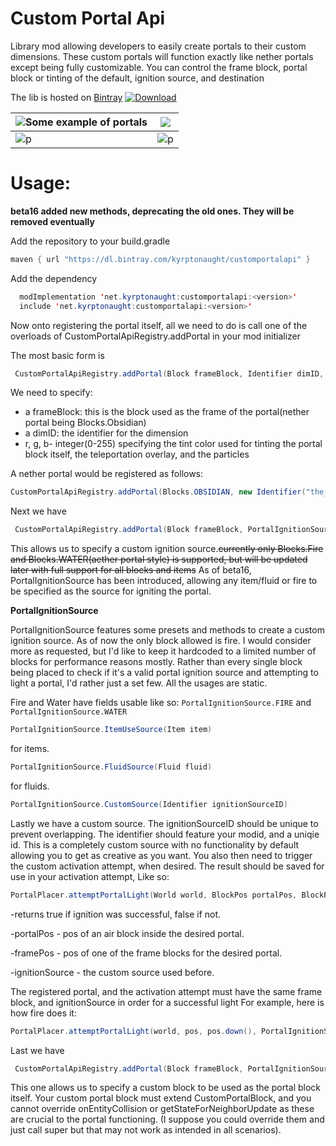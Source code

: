 

# Custom Portal Api
Library mod allowing developers to easily create portals to their custom dimensions. These custom portals will function exactly like nether portals except being fully customizable. You can control the frame block, portal block or tinting of the default, ignition source, and destination

The lib is hosted on [Bintray](https://bintray.com/kyrptonaught/customportalapi/customportalapi)
 [ ![Download](https://api.bintray.com/packages/kyrptonaught/customportalapi/customportalapi/images/download.svg) ](https://bintray.com/kyrptonaught/customportalapi/customportalapi/_latestVersion) 

|![Some example of portals](https://raw.githubusercontent.com/kyrptonaught/customportalapi/main/images/2020-10-05_04.02.08.png)| ![](https://raw.githubusercontent.com/kyrptonaught/customportalapi/main/images/2020-11-11_15.01.14.png) |
|----------------------------|--|
|     ![p](https://raw.githubusercontent.com/kyrptonaught/customportalapi/main/images/2020-11-15_17.06.44.png)                       |![p](https://raw.githubusercontent.com/kyrptonaught/customportalapi/main/images/2020-11-15_17.07.38.png)  |

# Usage: 
**beta16 added new methods, deprecating the old ones. They will be removed eventually**

Add the repository to your build.gradle 
```java
maven { url "https://dl.bintray.com/kyrptonaught/customportalapi" }
  ```
Add the dependency
```java
  modImplementation 'net.kyrptonaught:customportalapi:<version>'
  include 'net.kyrptonaught:customportalapi:<version>'
  ```

Now onto registering the portal itself, all we need to do is call one of the overloads of CustomPortalApiRegistry.addPortal in your mod initializer

The most basic form is 
```java
 CustomPortalApiRegistry.addPortal(Block frameBlock, Identifier dimID, int r, int g, int b)
  ```
  We need to specify:
 - a frameBlock: this is the block used as the frame of the
   portal(nether portal being Blocks.Obsidian)  
 - a dimID: the identifier for the dimension
 - r, g, b- integer(0-255) specifying the tint color used for tinting the portal block itself, the teleportation overlay, and the particles
 
A nether portal would be registered as follows: 
```java
CustomPortalApiRegistry.addPortal(Blocks.OBSIDIAN, new Identifier("the_nether"), 131, 66, 184);
  ```
Next we have 
```java
 CustomPortalApiRegistry.addPortal(Block frameBlock, PortalIgnitionSource ignitionSource, Identifier dimID, int r, int g, int b) 
  ```
  This allows us to specify a custom ignition source.~~currently only Blocks.Fire and Blocks.WATER(aether portal style) is supported, but will be updated later with full support for all blocks and items~~
  As of beta16, PortalIgnitionSource has been introduced, allowing any item/fluid or fire to be specified as the source for igniting the portal.
  
  **PortalIgnitionSource**
  
  PortalIgnitionSource features some presets and methods to create a custom ignition source.
  As of now the only block allowed is fire. I would consider more as requested, but I'd like to keep it hardcoded to a limited number of blocks for performance reasons mostly. Rather than every single block being placed to check if it's a valid portal ignition source and attempting to light a portal, I'd rather just a set few. All the usages are static.
  
 Fire and Water have fields usable like so: 
  `PortalIgnitionSource.FIRE` and `PortalIgnitionSource.WATER`
  
  ```java
  PortalIgnitionSource.ItemUseSource(Item item)
  ``` 
   for items.
  ```java
PortalIgnitionSource.FluidSource(Fluid fluid)
  ``` 
   for fluids.
 
  ```java
PortalIgnitionSource.CustomSource(Identifier ignitionSourceID)
  ``` 
  Lastly we have a custom source. The ignitionSourceID should be unique to prevent overlapping. The identifier should feature your modid, and a uniqie id. This is a completely custom source with no functionality by default allowing you to get as creative as you want. You also then need to trigger the custom activation attempt, when desired. The result should be saved for use in your activation attempt, Like so:
   ```java
  PortalPlacer.attemptPortalLight(World world, BlockPos portalPos, BlockPos framePos, PortalIgnitionSource ignitionSource)
  ``` 
  
  -returns true if ignition was successful, false if not.
  
 -portalPos - pos of an air block inside the desired portal.
 
 -framePos - pos of one of the frame blocks for the desired portal.
 
 -ignitionSource - the custom source used before. 
 
 The registered portal, and the activation attempt must have the same frame block, and ignitionSource in order for a successful light
 For example, here is how fire does it: 
  ```java
 PortalPlacer.attemptPortalLight(world, pos, pos.down(), PortalIgnitionSource.FIRE)
  ``` 

Last we have 
```java
 CustomPortalApiRegistry.addPortal(Block frameBlock, PortalIgnitionSource ignitionSource, CustomPortalBlock portalBlock, Identifier dimID, int r, int g, int b)
  ```
  This one allows us to specify a custom block to be used as the portal block itself. Your custom portal block must extend CustomPortalBlock, and you cannot override onEntityCollision or getStateForNeighborUpdate as these are crucial to the portal functioning. (I suppose you could override them and just call super but that may not work as intended in all scenarios).



